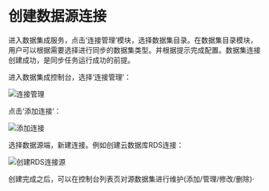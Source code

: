 # 创建数据源连接

进入数据集成服务，点击‘连接管理’模块，选择数据集目录。在数据集目录模块，用户可以根据需要选择进行同步的数据集类型。并根据提示完成配置。数据集连接创建成功，是同步任务运行成功的前提。

进入数据集成控制台，选择‘连接管理’：

![连接管理](../../../../../image/Data-Integration/connection.png)

点击‘添加连接’：

![添加连接](../../../../../image/Data-Integration/add-connection.png)

选择数据源端，新建连接。例如创建云数据库RDS连接：

![创建RDS连接源](../../../../../image/Data-Integration/rds-connection.png)

创建完成之后，可以在控制台列表页对源数据集进行维护(添加/管理/修改/删除)·
